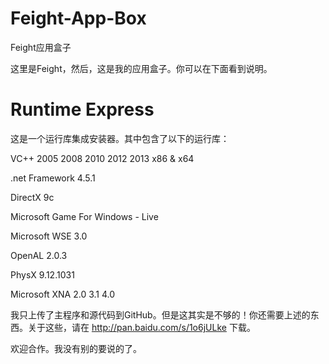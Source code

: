 Feight-App-Box
==============

Feight应用盒子

这里是Feight，然后，这是我的应用盒子。你可以在下面看到说明。

Runtime Express
===============
这是一个运行库集成安装器。其中包含了以下的运行库：

VC++ 2005 2008 2010 2012 2013 x86 & x64

.net Framework 4.5.1

DirectX 9c

Microsoft Game For Windows - Live

Microsoft WSE 3.0

OpenAL 2.0.3

PhysX 9.12.1031

Microsoft XNA 2.0 3.1 4.0

我只上传了主程序和源代码到GitHub。但是这其实是不够的！你还需要上述的东西。关于这些，请在 http://pan.baidu.com/s/1o6jULke 下载。

欢迎合作。我没有别的要说的了。
